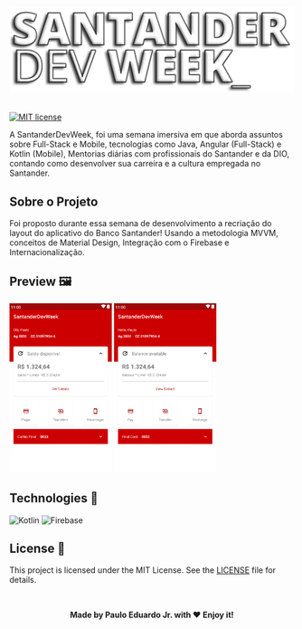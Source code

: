 <center><img src="github/logo.png" title="Podcastr" alt="Podcastr"></center>

<br/>

[![MIT license](https://img.shields.io/badge/License-MIT-blue.svg)](https://lbesson.mit-license.org/)


A SantanderDevWeek, foi uma semana imersiva em que aborda assuntos sobre Full-Stack e Mobile, tecnologias como Java, Angular (Full-Stack) e Kotlin (Mobile), Mentorias diárias com profissionais do Santander e da DIO, contando como desenvolver sua carreira e a cultura empregada no Santander.


## Sobre o Projeto

Foi proposto durante essa semana de desenvolvimento a recriação do layout do aplicativo do Banco Santander! Usando a metodologia MVVM, conceitos de Material Design, Integração com o Firebase e Internacionalização.


## Preview :framed_picture:

<img src="github/preview-pt-br.png" title="Layout pt-br" alt="Layout pt-br" height="300">

<img src="github/preview-en.png" title="Layout en" alt="Layout en" height="300">




## Technologies :microscope:

![Kotlin](https://img.shields.io/badge/Kotlin-0095D5?&style=for-the-badge&logo=kotlin&logoColor=white "Kotlin")
![Firebase](https://img.shields.io/badge/firebase-ffca28?style=for-the-badge&logo=firebase&logoColor=black "Firebase")


## License 📝

This project is licensed under the MIT License. See the [LICENSE](https://github.com/pauloeduardo2906/SantanderDevWeek/blob/main/LICENSE "LICENSE") file for details.



<br/>

**<center>Made by Paulo Eduardo Jr. with ​❤ Enjoy it!</center>**
